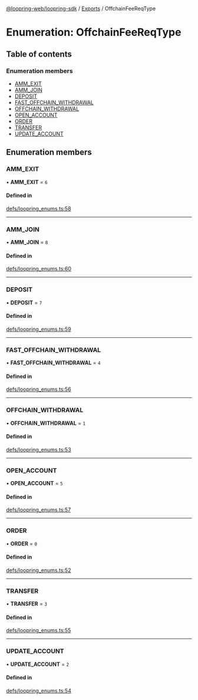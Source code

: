 [@loopring-web/loopring-sdk](../README.md) / [Exports](../modules.md) / OffchainFeeReqType

# Enumeration: OffchainFeeReqType

## Table of contents

### Enumeration members

- [AMM\_EXIT](OffchainFeeReqType.md#amm_exit)
- [AMM\_JOIN](OffchainFeeReqType.md#amm_join)
- [DEPOSIT](OffchainFeeReqType.md#deposit)
- [FAST\_OFFCHAIN\_WITHDRAWAL](OffchainFeeReqType.md#fast_offchain_withdrawal)
- [OFFCHAIN\_WITHDRAWAL](OffchainFeeReqType.md#offchain_withdrawal)
- [OPEN\_ACCOUNT](OffchainFeeReqType.md#open_account)
- [ORDER](OffchainFeeReqType.md#order)
- [TRANSFER](OffchainFeeReqType.md#transfer)
- [UPDATE\_ACCOUNT](OffchainFeeReqType.md#update_account)

## Enumeration members

### AMM\_EXIT

• **AMM\_EXIT** = `6`

#### Defined in

[defs/loopring_enums.ts:58](https://github.com/Loopring/loopring_sdk/blob/ee2acc4/src/defs/loopring_enums.ts#L58)

___

### AMM\_JOIN

• **AMM\_JOIN** = `8`

#### Defined in

[defs/loopring_enums.ts:60](https://github.com/Loopring/loopring_sdk/blob/ee2acc4/src/defs/loopring_enums.ts#L60)

___

### DEPOSIT

• **DEPOSIT** = `7`

#### Defined in

[defs/loopring_enums.ts:59](https://github.com/Loopring/loopring_sdk/blob/ee2acc4/src/defs/loopring_enums.ts#L59)

___

### FAST\_OFFCHAIN\_WITHDRAWAL

• **FAST\_OFFCHAIN\_WITHDRAWAL** = `4`

#### Defined in

[defs/loopring_enums.ts:56](https://github.com/Loopring/loopring_sdk/blob/ee2acc4/src/defs/loopring_enums.ts#L56)

___

### OFFCHAIN\_WITHDRAWAL

• **OFFCHAIN\_WITHDRAWAL** = `1`

#### Defined in

[defs/loopring_enums.ts:53](https://github.com/Loopring/loopring_sdk/blob/ee2acc4/src/defs/loopring_enums.ts#L53)

___

### OPEN\_ACCOUNT

• **OPEN\_ACCOUNT** = `5`

#### Defined in

[defs/loopring_enums.ts:57](https://github.com/Loopring/loopring_sdk/blob/ee2acc4/src/defs/loopring_enums.ts#L57)

___

### ORDER

• **ORDER** = `0`

#### Defined in

[defs/loopring_enums.ts:52](https://github.com/Loopring/loopring_sdk/blob/ee2acc4/src/defs/loopring_enums.ts#L52)

___

### TRANSFER

• **TRANSFER** = `3`

#### Defined in

[defs/loopring_enums.ts:55](https://github.com/Loopring/loopring_sdk/blob/ee2acc4/src/defs/loopring_enums.ts#L55)

___

### UPDATE\_ACCOUNT

• **UPDATE\_ACCOUNT** = `2`

#### Defined in

[defs/loopring_enums.ts:54](https://github.com/Loopring/loopring_sdk/blob/ee2acc4/src/defs/loopring_enums.ts#L54)
